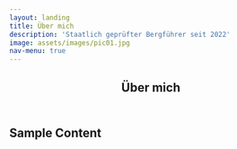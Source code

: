 ```yaml
---
layout: landing
title: Über mich
description: 'Staatlich geprüfter Bergführer seit 2022'
image: assets/images/pic01.jpg
nav-menu: true
---
```


<!-- Main -->
<div id="main" class="alt">

<!-- One -->
<section id="one">
	<div class="inner">
		<header class="major">
			<h1>Über mich</h1>
		</header>

<!-- Content -->
<h2 id="content">Sample Content</h2>


</div>
</section>
</div>